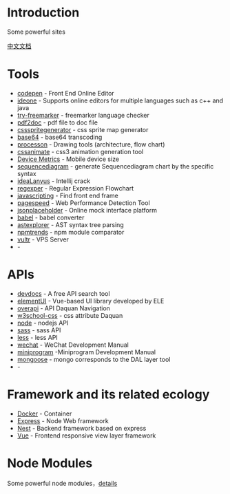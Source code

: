 # Introduction
Some powerful sites

[中文文档](./readme_zh.md)

# Tools

- [codepen](https://codepen.io/) - Front End Online Editor
- [ideone](https://ideone.com/) - Supports online editors for multiple languages ​​such as c++ and java
- [try-freemarker](https://try.freemarker.apache.org/) - freemarker language checker
- [pdf2doc](https://pdf2doc.com/) - pdf file to doc file
- [cssspritegenerator](https://spritegen.website-performance.org/) - css sprite map generator
- [base64](http://tool.oschina.net/encrypt?type=3) - base64 transcoding
- [processon](https://www.processon.com/) - Drawing tools (architecture, flow chart)
- [cssanimate](http://cssanimate.com/) - css3 animation generation tool
- [Device Metrics](https://material.io/tools/devices/) - Mobile device size
- [sequencediagram](https://sequencediagram.org/index.html?initialData=FABwhgTgLglgxjcA7KACAgqSsHLQIS2nkTBVQGEidTyARYdAWgD58AuGJAMwHtgwcWADcwUAKapC+VhU49+gkWMlUKrFnXl8BQmKImoG+ADxMmcrjoAm4pfpWVGZphyv9b9g5OlmtcMAAbQIAjQQBrYE89byNdZUNCdBMXNwUouxjHQnBiXDICahI8OK9HY1Ytd3iHRIyyiTBuCQgpYDpK7UUswwYAZ3A4cXqeyTogA) - generate Sequencediagram chart by the specific syntax
- [ideaLanyus](http://idea.lanyus.com/) - Intellij crack
- [regexper](https://regexper.com/) - Regular Expression Flowchart
- [javascripting](https://www.javascripting.com/) - Find front end frame
- [pagespeed](https://developers.google.com/speed/pagespeed/insights/) - Web Performance Detection Tool
- [jsonplaceholder](https://jsonplaceholder.typicode.com/) - Online mock interface platform
- [babel](https://babeljs.io/repl) - babel converter
- [astexplorer](https://astexplorer.net/) - AST syntax tree parsing
- [npmtrends](https://www.npmtrends.com/) - npm module comparator
- [vultr](https://www.vultr.com/) - VPS Server
- []() -

# APIs

- [devdocs](https://devdocs.io/) - A free API search tool
- [elementUI](https://element.eleme.cn/#/zh-CN/component/installation) - Vue-based UI library developed by ELE
- [overapi](http://overapi.com/) - API Daquan Navigation
- [w3school-css](http://www.w3school.com.cn/cssref/index.asp) - css attribute Daquan
- [node](https://nodejs.org/api/index.html) - nodejs API
- [sass](http://sass.bootcss.com/docs/sass-reference/) - sass API
- [less](https://less.bootcss.com/features/) - less API
- [wechat](https://mp.weixin.qq.com/wiki?t=resource/res_main&id=mp1445241432) - WeChat Development Manual
- [miniprogram](https://developers.weixin.qq.com/miniprogram/dev/devtools/devtools.html) -Miniprogram Development Manual
- [mongoose](https://mongoosejs.com/) - mongo corresponds to the DAL layer tool
- []() -

# Framework and its related ecology

- [Docker](./docs/docker.md) - Container
- [Express](./docs/express.md) - Node Web framework 
- [Nest](./docs/nest.md) - Backend framework based on express
- [Vue](./docs/vue.md) - Frontend responsive view layer framework

# Node Modules

Some powerful node modules，[details](./docs/node_modules.md)


